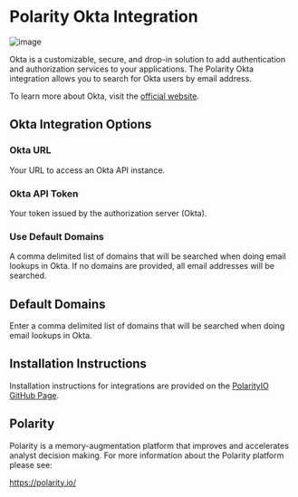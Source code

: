 # Polarity Okta Integration

![image](https://img.shields.io/badge/status-beta-green.svg)

Okta is a customizable, secure, and drop-in solution to add authentication and authorization services to your applications. The Polarity Okta integration allows you to search for Okta users by email address.

To learn more about Okta, visit the [official website](https://www.okta.com/).

## Okta Integration Options

### Okta URL

Your URL to access an Okta API instance.

### Okta API Token

Your token issued by the authorization server (Okta).

### Use Default Domains

A comma delimited list of domains that will be searched when doing email lookups in Okta. If no domains are provided, all email addresses will be searched.

## Default Domains

Enter a comma delimited list of domains that will be searched when doing email lookups in Okta.

## Installation Instructions

Installation instructions for integrations are provided on the [PolarityIO GitHub Page](https://polarityio.github.io/).

## Polarity

Polarity is a memory-augmentation platform that improves and accelerates analyst decision making. For more information about the Polarity platform please see:

https://polarity.io/
